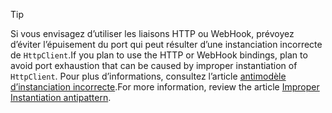 > [!TIP]
>
> <span data-ttu-id="80b2c-101">Si vous envisagez d’utiliser les liaisons HTTP ou WebHook, prévoyez d’éviter l’épuisement du port qui peut résulter d’une instanciation incorrecte de `HttpClient`.</span><span class="sxs-lookup"><span data-stu-id="80b2c-101">If you plan to use the HTTP or WebHook bindings, plan to avoid port exhaustion that can be caused by improper instantiation of `HttpClient`.</span></span> <span data-ttu-id="80b2c-102">Pour plus d’informations, consultez l’article [antimodèle d’instanciation incorrecte](https://docs.microsoft.com/en-us/azure/architecture/antipatterns/improper-instantiation/).</span><span class="sxs-lookup"><span data-stu-id="80b2c-102">For more information, review the article [Improper Instantiation antipattern](https://docs.microsoft.com/en-us/azure/architecture/antipatterns/improper-instantiation/).</span></span>
>
